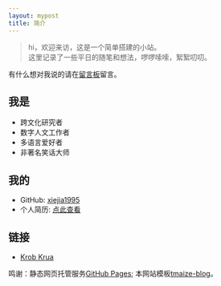 ```yaml
---
layout: mypost
title: 简介
---
```


> hi，欢迎来访，这是一个简单搭建的小站。  
> 这里记录了一些平日的随笔和想法，啰啰嗦嗦，絮絮叨叨。

有什么想对我说的请在[留言板](chat.html)留言。

## 我是

- 跨文化研究者
- 数字人文工作者
- 多语言爱好者
- 非著名笑话大师

## 我的

- GitHub: [xiejia1995](https://github.com/xiejia1995)
- 个人简历: [点此查看](https://xiejia1995.github.io/)
  
## 链接
- [Krob Krua](https://boundarytest.wordpress.com/)  
  
    
    
    
鸣谢：静态网页托管服务[GitHub Pages](https://github.com/pages); 本网站模板[tmaize-blog](https://github.com/TMaize/tmaize-blog)。
